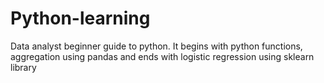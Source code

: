 # Python-learning
Data analyst beginner guide to python. It begins with python functions, aggregation using pandas and ends with logistic regression using sklearn library
